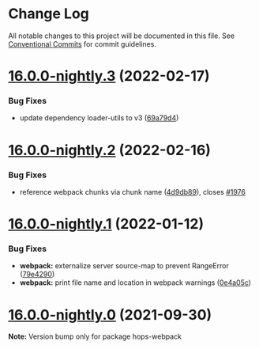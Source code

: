 # Change Log

All notable changes to this project will be documented in this file.
See [Conventional Commits](https://conventionalcommits.org) for commit guidelines.

# [16.0.0-nightly.3](https://github.com/xing/hops/compare/v16.0.0-nightly.2...v16.0.0-nightly.3) (2022-02-17)


### Bug Fixes

* update dependency loader-utils to v3 ([69a79d4](https://github.com/xing/hops/commit/69a79d483a3a238122267b751a927d20f5dc9bf9))





# [16.0.0-nightly.2](https://github.com/xing/hops/compare/v16.0.0-nightly.1...v16.0.0-nightly.2) (2022-02-16)


### Bug Fixes

* reference webpack chunks via chunk name ([4d9db89](https://github.com/xing/hops/commit/4d9db895be547a0577cd336e29676a5cb836d284)), closes [#1976](https://github.com/xing/hops/issues/1976)





# [16.0.0-nightly.1](https://github.com/xing/hops/compare/v16.0.0-nightly.0...v16.0.0-nightly.1) (2022-01-12)


### Bug Fixes

* **webpack:** externalize server source-map to prevent RangeError ([79e4290](https://github.com/xing/hops/commit/79e4290febe6316adf7ef4c17ecbd26fefc133fd))
* **webpack:** print file name and location in webpack warnings ([0e4a05c](https://github.com/xing/hops/commit/0e4a05c3c19e815cd5d40e49c19ef7a1d79ac0ac))





# [16.0.0-nightly.0](https://github.com/xing/hops/compare/v15.0.0...v16.0.0-nightly.0) (2021-09-30)

**Note:** Version bump only for package hops-webpack

